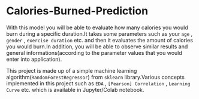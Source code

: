 # Calories-Burned-Prediction

With this model you will be able to evaluate how many calories you would burn during a specific duration.It takes some parameters such as your `age` , `gender` , `exercise duration` etc. and then it evaluates the amount of calories you would burn.In addition, you will be able to observe similar results and general informations(according to the parameter values that you would enter into application).  

This project is made up of a simple machine learning algorithm(`RandomForestRegressor`) from `sklearn` library.Various concepts implemented in this project such as `EDA` , `[Pearson] Correlation` , `Learning Curve` etc. which is available in Jupyter/Colab notebook.
